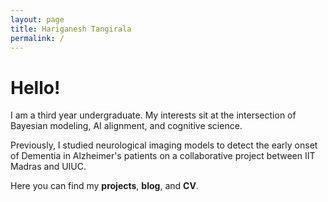 ```yaml
---
layout: page
title: Hariganesh Tangirala
permalink: /
---
```


# Hello!

I am a third year undergraduate. My interests sit at the intersection of Bayesian modeling, AI alignment, and cognitive science.

Previously, I studied neurological imaging models to detect the early onset of Dementia in Alzheimer's patients on a collaborative project between IIT Madras and UIUC.

Here you can find my **projects**, **blog**, and **CV**.

